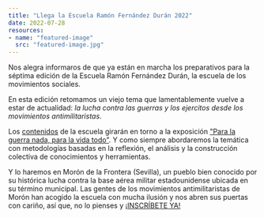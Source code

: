 ```yaml
---
title: "Llega la Escuela Ramón Fernández Durán 2022"
date: 2022-07-28
resources:
- name: "featured-image"
  src: "featured-image.jpg"
---
```


Nos alegra informaros de que ya están en marcha los preparativos para la séptima edición de la Escuela Ramón Fernández Durán, la escuela de los movimientos sociales.

En esta edición retomamos un viejo tema que lamentablemente vuelve a estar de actualidad: _la lucha contra las guerras y los ejercitos desde los movimientos antimilitaristas_.

Los [contenidos](/contenidos/) de la escuela girarán en torno a la exposición ["Para la guerra nada, para la vida todo"](https://www.ecologistasenaccion.org/201188/exposicion-para-la-guerra-nada-para-la-vida-todo/). Y como siempre abordaremos la temática con metodologías basadas en la reflexión, el análisis y la construcción colectiva de conocimientos y herramientas.

Y lo haremos en Morón de la Frontera (Sevilla), un pueblo bien conocido por su histórica lucha contra la base aérea militar estadounidense ubicada en su término municipal. Las gentes de los movimientos antimilitaristas de Morón han acogido la escuela con mucha ilusión y nos abren sus puertas con cariño, así que, no lo pienses y [¡INSCRÍBETE YA!](/inscripcion/)
